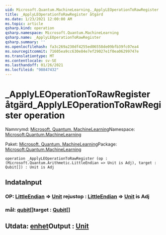 ```yaml
---
uid: Microsoft.Quantum.MachineLearning._ApplyLEOperationToRawRegister
title: _ApplyLEOperationToRawRegister åtgärd
ms.date: 1/23/2021 12:00:00 AM
ms.topic: article
qsharp.kind: operation
qsharp.namespace: Microsoft.Quantum.MachineLearning
qsharp.name: _ApplyLEOperationToRawRegister
qsharp.summary: ''
ms.openlocfilehash: fa3c269a230df4255ed06558de09bfb39fc07ea4
ms.sourcegitcommit: 71605ea9cc630e84e7ef29027e1f0ea06299747e
ms.translationtype: MT
ms.contentlocale: sv-SE
ms.lasthandoff: 01/26/2021
ms.locfileid: "98847432"
---
```

# <a name="_applyleoperationtorawregister-operation"></a><span data-ttu-id="7d161-102">_ApplyLEOperationToRawRegister åtgärd</span><span class="sxs-lookup"><span data-stu-id="7d161-102">_ApplyLEOperationToRawRegister operation</span></span>

<span data-ttu-id="7d161-103">Namnrymd: [Microsoft. Quantum. MachineLearning](xref:Microsoft.Quantum.MachineLearning)</span><span class="sxs-lookup"><span data-stu-id="7d161-103">Namespace: [Microsoft.Quantum.MachineLearning](xref:Microsoft.Quantum.MachineLearning)</span></span>

<span data-ttu-id="7d161-104">Paket: [Microsoft. Quantum. MachineLearning](https://nuget.org/packages/Microsoft.Quantum.MachineLearning)</span><span class="sxs-lookup"><span data-stu-id="7d161-104">Package: [Microsoft.Quantum.MachineLearning](https://nuget.org/packages/Microsoft.Quantum.MachineLearning)</span></span>




```qsharp
operation _ApplyLEOperationToRawRegister (op : (Microsoft.Quantum.Arithmetic.LittleEndian => Unit is Adj), target : Qubit[]) : Unit is Adj
```


## <a name="input"></a><span data-ttu-id="7d161-105">Indata</span><span class="sxs-lookup"><span data-stu-id="7d161-105">Input</span></span>

### <a name="op--littleendian--unit--is-adj"></a><span data-ttu-id="7d161-106">OP: [LittleEndian](xref:Microsoft.Quantum.Arithmetic.LittleEndian) => [Unit](xref:microsoft.quantum.lang-ref.unit)  rejust</span><span class="sxs-lookup"><span data-stu-id="7d161-106">op : [LittleEndian](xref:Microsoft.Quantum.Arithmetic.LittleEndian) => [Unit](xref:microsoft.quantum.lang-ref.unit)  is Adj</span></span>




### <a name="target--qubit"></a><span data-ttu-id="7d161-107">mål: [qubit](xref:microsoft.quantum.lang-ref.qubit)[]</span><span class="sxs-lookup"><span data-stu-id="7d161-107">target : [Qubit](xref:microsoft.quantum.lang-ref.qubit)[]</span></span>





## <a name="output--unit"></a><span data-ttu-id="7d161-108">Utdata: [enhet](xref:microsoft.quantum.lang-ref.unit)</span><span class="sxs-lookup"><span data-stu-id="7d161-108">Output : [Unit](xref:microsoft.quantum.lang-ref.unit)</span></span>

